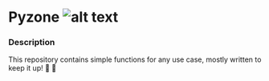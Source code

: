 # Pyzone ![alt text](https://w7.pngwing.com/pngs/698/341/png-transparent-python-programming-language-computer-programming-basic-saintgermainenlaye-text-logo-computer-programming-thumbnail.png)

### Description
This repository contains simple functions for any use case, mostly written to keep it up! :snake: :muscle:   
